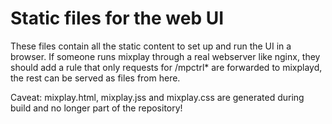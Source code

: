 # Static files for the web UI
These files contain all the static content to set up and run the UI in a browser. If someone runs mixplay through a real webserver like nginx, they should add a rule that only requests for /mpctrl\* are forwarded to mixplayd, the rest can be served as files from here.

Caveat:
mixplay.html, mixplay.jss and mixplay.css are generated during build and no longer part of the repository!
